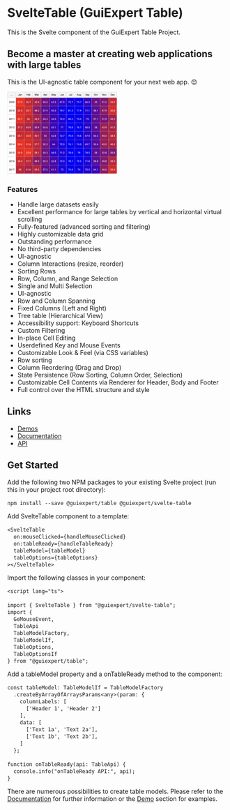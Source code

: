 
# SvelteTable (GuiExpert Table)

This is the Svelte component of the GuiExpert Table Project.

## Become a master at creating web applications with large tables

This is the UI-agnostic table component for your next web app. 😊

<img src="https://raw.githubusercontent.com/guiexperttable/table-website/main/src/assets/screens/heatmap.png" width="50%">

### Features
- Handle large datasets easily
- Excellent performance for large tables by vertical and horizontal virtual scrolling
- Fully-featured (advanced sorting and filtering)
- Highly customizable data grid
- Outstanding performance
- No third-party dependencies
- UI-agnostic
- Column Interactions (resize, reorder)
- Sorting Rows
- Row, Column, and Range Selection
- Single and Multi Selection
- UI-agnostic
- Row and Column Spanning
- Fixed Columns (Left and Right)
- Tree table (Hierarchical View)
- Accessibility support: Keyboard Shortcuts
- Custom Filtering
- In-place Cell Editing
- Userdefined Key and Mouse Events
- Customizable Look & Feel (via CSS variables)
- Row sorting
- Column Reordering (Drag and Drop)
- State Persistence (Row Sorting, Column Order, Selection)
- Customizable Cell Contents via Renderer for Header, Body and Footer
- Full control over the HTML structure and style


## Links

- [Demos](https://gui.expert/demos)
- [Documentation](https://gui.expert/doc)
- [API](https://gui.expert/api)

## Get Started

Add the following two NPM packages to your existing Svelte project (run this in your project root directory):

```
npm install --save @guiexpert/table @guiexpert/svelte-table
```

Add SvelteTable component to a template:

```
<SvelteTable
  on:mouseClicked={handleMouseClicked}
  on:tableReady={handleTableReady}
  tableModel={tableModel}
  tableOptions={tableOptions}
></SvelteTable>
```

Import the following classes in your component:
```
<script lang="ts">

import { SvelteTable } from "@guiexpert/svelte-table";
import {
  GeMouseEvent,
  TableApi
  TableModelFactory,
  TableModelIf,
  TableOptions,
  TableOptionsIf
} from "@guiexpert/table";
```


Add a tableModel property and a onTableReady method to the component:

```
const tableModel: TableModelIf = TableModelFactory
  .createByArrayOfArraysParams<any>(param: {
    columnLabels: [
      ['Header 1', 'Header 2']
    ],
    data: [
      ['Text 1a', 'Text 2a'],
      ['Text 1b', 'Text 2b'],
    ]
  };

function onTableReady(api: TableApi) {
  console.info("onTableReady API:", api);
}
```

There are numerous possibilities to create table models.
Please refer to the [Documentation](https://gui.expert/doc) for further information or the [Demo](https://gui.expert/demos) section for examples.




